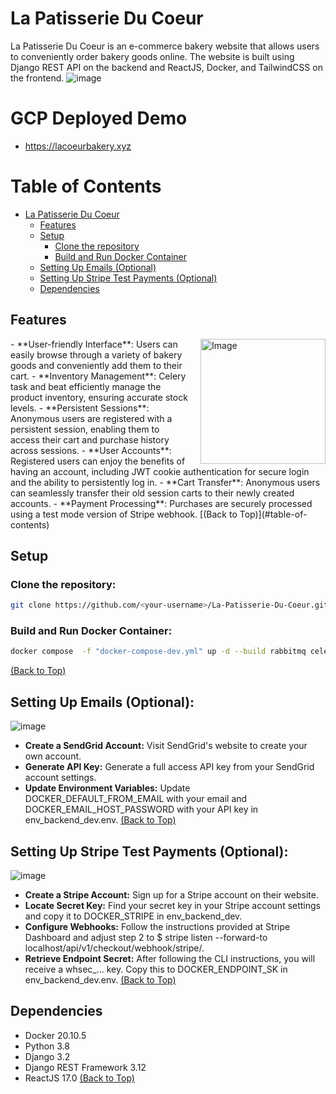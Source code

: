 # La Patisserie Du Coeur

La Patisserie Du Coeur is an e-commerce bakery website that allows users to conveniently order bakery goods online. The website is built using Django REST API on the backend and ReactJS, Docker, and TailwindCSS on the frontend.
![image](https://github.com/SeaBebop/La-Patisserie-Du-Coeur/assets/54507045/eab797dd-fef7-4b25-8b71-99455a2d704a)

# GCP Deployed Demo
- https://lacoeurbakery.xyz
# Table of Contents

- [La Patisserie Du Coeur](#la-patisserie-du-coeur)
  - [Features](#features)
  - [Setup](#setup)
    - [Clone the repository](#clone-the-repository)
    - [Build and Run Docker Container](#build-and-run-docker-container)
  - [Setting Up Emails (Optional)](#setting-up-emails-optional)
  - [Setting Up Stripe Test Payments (Optional)](#setting-up-stripe-test-payments-optional)
  - [Dependencies](#dependencies)

## Features

<div style="float: right; margin-left: 20px;">
  <img src="https://github.com/SeaBebop/La-Patisserie-Du-Coeur/assets/54507045/d69f5060-ce1c-48a3-a0e0-ab490b449c6b" alt="Image" width="200"/>
</div>
- **User-friendly Interface**: Users can easily browse through a variety of bakery goods and conveniently add them to their cart.
- **Inventory Management**: Celery task and beat efficiently manage the product inventory, ensuring accurate stock levels.
- **Persistent Sessions**: Anonymous users are registered with a persistent session, enabling them to access their cart and purchase history across sessions.
- **User Accounts**: Registered users can enjoy the benefits of having an account, including JWT cookie authentication for secure login and the ability to persistently log in.
- **Cart Transfer**: Anonymous users can seamlessly transfer their old session carts to their newly created accounts.
- **Payment Processing**: Purchases are securely processed using a test mode version of Stripe webhook.
[(Back to Top)](#table-of-contents)

## Setup

### Clone the repository:

```bash
git clone https://github.com/<your-username>/La-Patisserie-Du-Coeur.git

```
### Build and Run Docker Container:
``` bash
docker compose  -f "docker-compose-dev.yml" up -d --build rabbitmq celery-worker celery-beat db frontend web nginx
```
[(Back to Top)](#table-of-contents)
## Setting Up Emails (Optional):
![image](https://github.com/SeaBebop/La-Patisserie-Du-Coeur/assets/54507045/0c07bcdf-712a-4923-a9ed-5548a5abddba)

- **Create a SendGrid Account:** Visit SendGrid's website to create your own account.
- **Generate API Key:** Generate a full access API key from your SendGrid account settings.
- **Update Environment Variables:** Update DOCKER_DEFAULT_FROM_EMAIL with your email and DOCKER_EMAIL_HOST_PASSWORD with your API key in env_backend_dev.env.
[(Back to Top)](#table-of-contents)
## Setting Up Stripe Test Payments (Optional):
![image](https://github.com/SeaBebop/La-Patisserie-Du-Coeur/assets/54507045/2d97c294-b7ce-497c-9bf2-abc68f8e5051)

- **Create a Stripe Account:** Sign up for a Stripe account on their website.
- **Locate Secret Key:** Find your secret key in your Stripe account settings and copy it to DOCKER_STRIPE in env_backend_dev.
- **Configure Webhooks:** Follow the instructions provided at Stripe Dashboard and adjust step 2 to $ stripe listen --forward-to localhost/api/v1/checkout/webhook/stripe/.
- **Retrieve Endpoint Secret:** After following the CLI instructions, you will receive a whsec_... key. Copy this to DOCKER_ENDPOINT_SK in env_backend_dev.env.
[(Back to Top)](#table-of-contents)
## Dependencies
- Docker 20.10.5
- Python 3.8
- Django 3.2
- Django REST Framework 3.12
- ReactJS 17.0
[(Back to Top)](#table-of-contents)
